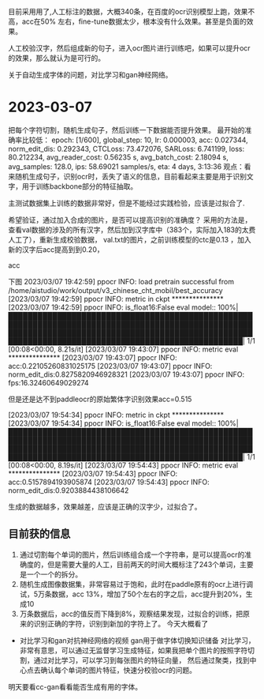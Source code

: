 目前采用用了,人工标注的数据，大概340条，在百度的ocr识别模型上跑，效果不高，acc在50% 左右，fine-tune数据太少，根本没有什么效果。甚至是负面的效果。

人工校验汉字，然后组成新的句子，进入ocr图片进行训练吧，如果可以提升ocr的效果，那么就认为是可行的。


关于自动生成字体的问题，对比学习和gan神经网络。

# 2023-03-07 
把每个字符切割，随机生成句子，然后训练一下数据能否提升效果。
最开始的准确率比较低：
epoch: [1/600], global_step: 10, lr: 0.000003, acc: 0.027344, norm_edit_dis: 0.292343, CTCLoss: 73.472076, SARLoss: 6.741199, loss: 80.212234, avg_reader_cost: 0.56235 s, avg_batch_cost: 2.18094 s, avg_samples: 128.0, ips: 58.69021 samples/s, eta: 4 days, 3:13:36
观点：看来随机生成句子，识别ocr时，丢失了语义的信息，目前看起来主要是用于识别文字，用于训练backbone部分的特征抽取。


主测试数据集上训练的数据非常好，但是不能经过实践检验，应该是过拟合了.


希望验证，通过加入合成的图片，是否可以提高识别的准确度？
采用的方法是，查看val数据的涉及的所有汉字，然后加到汉字库中（383个，实际加入183的太费人工了），重新生成校验数据，
val.txt的图片，之前训练模型的ctc是0.13 ，加入新的汉字后acc提高到到0.20，

acc

下图
2023/03/07 19:42:59] ppocr INFO: load pretrain successful from /home/aistudio/work/output/v3_chinese_cht_mobil/best_accuracy
[2023/03/07 19:42:59] ppocr INFO: metric in ckpt ***************
[2023/03/07 19:42:59] ppocr INFO: is_float16:False
eval model:: 100%|██████████████████████████████████████████████████████████████████████████████████████████████████████████████████████████████████████████████████████████████████████████████████████████████████████| 1/1 [00:08<00:00,  8.21s/it]
[2023/03/07 19:43:07] ppocr INFO: metric eval ***************
[2023/03/07 19:43:07] ppocr INFO: acc:0.22105260831025175
[2023/03/07 19:43:07] ppocr INFO: norm_edit_dis:0.8275820946928321
[2023/03/07 19:43:07] ppocr INFO: fps:16.32460649029274

但是还是达不到paddleocr的原始繁体字识别效果acc=0.515

[2023/03/07 19:54:34] ppocr INFO: metric in ckpt ***************
[2023/03/07 19:54:34] ppocr INFO: is_float16:False
eval model:: 100%|██████████████████████████████████████████████████████████████████████████████████████████████████████████████████████████████████████████████████████████████████████████████████████████████████████| 1/1 [00:08<00:00,  8.19s/it]
[2023/03/07 19:54:43] ppocr INFO: metric eval ***************
[2023/03/07 19:54:43] ppocr INFO: acc:0.5157894193905874
[2023/03/07 19:54:43] ppocr INFO: norm_edit_dis:0.9203884438106642


生成的数据越多，效果越差，应该是正确的汉字少，过拟合了。

## 目前获的信息
1. 通过切割每个单词的图片，然后训练组合成一个字符串，是可以提高ocr的准确度的，但是需要大量的人工，目前两天的时间大概标注了243个单词，主要是一个一个的拆分。
2. 随机生成图像数据集，非常容易过于饱和，此时在paddle原有的ocr上进行调试，5万条数据，acc 13%，增加了50个左右的字之后，acc提升到20%，生成10
3. 万条数据后，acc的值反而下降到8%，观察结果发现，过拟合的训练，把原来的识别正确的字符，识别到新加的字符上了。
今天大概看了
- 对比学习和gan对抗神经网络的视频
gan用于做字体切换知识储备
对比学习，非常有意思，可以通过无监督学习生成特征，如果我把单个图片的按照字符切割，通过对比学习，可以学习到每张图片的特征向量，
然后通过聚类，找到中心点去确认每个单词的图片特征，快速分校验ocr的问题。

明天要看cc-gan看看能否生成有用的字体。